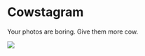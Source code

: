 Cowstagram
==========

Your photos are boring. Give them more cow.

![](https://raw.github.com/cowstagram/cowstagram/master/demo.png)
